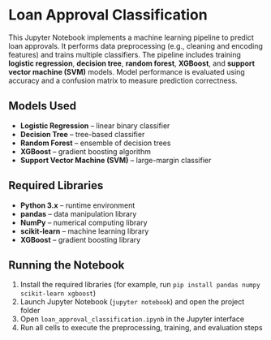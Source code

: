 # Loan Approval Classification

This Jupyter Notebook implements a machine learning pipeline to predict loan approvals. It performs data preprocessing (e.g., cleaning and encoding features) and trains multiple classifiers. The pipeline includes training **logistic regression**, **decision tree**, **random forest**, **XGBoost**, and **support vector machine (SVM)** models. Model performance is evaluated using accuracy and a confusion matrix to measure prediction correctness.

## Models Used

- **Logistic Regression** – linear binary classifier  
- **Decision Tree** – tree-based classifier  
- **Random Forest** – ensemble of decision trees  
- **XGBoost** – gradient boosting algorithm  
- **Support Vector Machine (SVM)** – large-margin classifier  

## Required Libraries

- **Python 3.x** – runtime environment  
- **pandas** – data manipulation library  
- **NumPy** – numerical computing library  
- **scikit-learn** – machine learning library  
- **XGBoost** – gradient boosting library  

## Running the Notebook

1. Install the required libraries (for example, run `pip install pandas numpy scikit-learn xgboost`)  
2. Launch Jupyter Notebook (`jupyter notebook`) and open the project folder  
3. Open `loan_approval_classification.ipynb` in the Jupyter interface  
4. Run all cells to execute the preprocessing, training, and evaluation steps  
